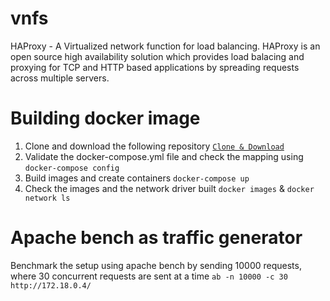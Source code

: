 # vnfs
HAProxy - A Virtualized network function for load balancing. HAProxy is an open source high availability solution which provides load balacing and proxying for TCP and HTTP based applications by spreading requests across multiple servers.
# Building docker image
1.  Clone and download the following repository 
[```Clone & Download```](https://github.com/ShankarAnush/vnfs.git)
2.  Validate the docker-compose.yml file and check the mapping using
```docker-compose config```
3.  Build images and create containers
```docker-compose up```
4.  Check the images and the network driver built
```docker images``` & ```docker network ls```
# Apache bench as traffic generator
Benchmark the setup using apache bench by sending 10000 requests, where 30 concurrent requests are sent at a time
```ab -n 10000 -c 30 http://172.18.0.4/```
